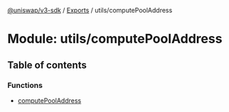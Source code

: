 [@uniswap/v3-sdk](../README.md) / [Exports](../modules.md) / utils/computePoolAddress

# Module: utils/computePoolAddress

## Table of contents

### Functions

- [computePoolAddress](../functions/utils_computepooladdress.computepooladdress.md)
